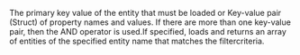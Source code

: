 The primary key value of the entity that must be loaded or Key-value pair (Struct) of property names and values.
		If there are more than one key-value pair, then the AND operator is used.If specified, loads and returns an array of entities of the specified entity name that matches the filtercriteria.